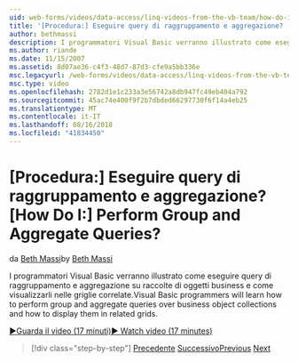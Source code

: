 ```yaml
---
uid: web-forms/videos/data-access/linq-videos-from-the-vb-team/how-do-i-perform-group-and-aggregate-queries
title: '[Procedura:] Eseguire query di raggruppamento e aggregazione? | Microsoft Docs'
author: bethmassi
description: I programmatori Visual Basic verranno illustrato come eseguire query di raggruppamento e aggregazione su raccolte di oggetti business e come visualizzarli nelle griglie correlate.
ms.author: riande
ms.date: 11/15/2007
ms.assetid: 8d07ae36-c4f3-48d7-87d3-cfe9a5bb336e
msc.legacyurl: /web-forms/videos/data-access/linq-videos-from-the-vb-team/how-do-i-perform-group-and-aggregate-queries
msc.type: video
ms.openlocfilehash: 2782d1e1c233a3e56742a8db947fc49eb404a792
ms.sourcegitcommit: 45ac74e400f9f2b7dbded66297730f6f14a4eb25
ms.translationtype: MT
ms.contentlocale: it-IT
ms.lasthandoff: 08/16/2018
ms.locfileid: "41834450"
---
```

<a name="how-do-i-perform-group-and-aggregate-queries"></a><span data-ttu-id="6b305-104">[Procedura:] Eseguire query di raggruppamento e aggregazione?</span><span class="sxs-lookup"><span data-stu-id="6b305-104">[How Do I:] Perform Group and Aggregate Queries?</span></span>
====================
<span data-ttu-id="6b305-105">da [Beth Massi](https://github.com/bethmassi)</span><span class="sxs-lookup"><span data-stu-id="6b305-105">by [Beth Massi](https://github.com/bethmassi)</span></span>

<span data-ttu-id="6b305-106">I programmatori Visual Basic verranno illustrato come eseguire query di raggruppamento e aggregazione su raccolte di oggetti business e come visualizzarli nelle griglie correlate.</span><span class="sxs-lookup"><span data-stu-id="6b305-106">Visual Basic programmers will learn how to perform group and aggregate queries over business object collections and how to display them in related grids.</span></span>

[<span data-ttu-id="6b305-107">&#9654;Guarda il video (17 minuti)</span><span class="sxs-lookup"><span data-stu-id="6b305-107">&#9654; Watch video (17 minutes)</span></span>](https://channel9.msdn.com/Blogs/ASP-NET-Site-Videos/how-do-i-perform-group-and-aggregate-queries)

> [!div class="step-by-step"]
> <span data-ttu-id="6b305-108">[Precedente](how-do-i-get-started-with-linq.md)
> [Successivo](how-do-i-upgrade-visual-basic-projects-to-enable-linq.md)</span><span class="sxs-lookup"><span data-stu-id="6b305-108">[Previous](how-do-i-get-started-with-linq.md)
[Next](how-do-i-upgrade-visual-basic-projects-to-enable-linq.md)</span></span>
